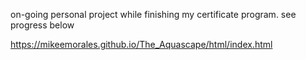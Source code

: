 on-going personal project while finishing my certificate program. see progress below

https://mikeemorales.github.io/The_Aquascape/html/index.html
